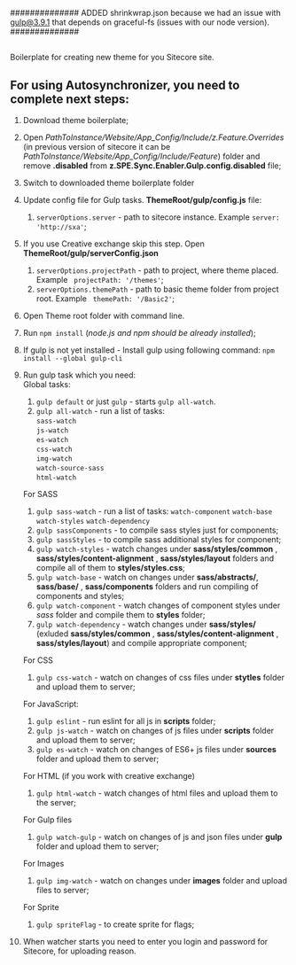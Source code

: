 ##############
ADDED shrinkwrap.json because we had an issue with gulp@3.9.1 that depends on graceful-fs (issues with our node version).
##############

##
Boilerplate for creating new theme for you Sitecore site. 

## For using Autosynchronizer, you need to complete next steps:

1. Download theme boilerplate;
2. Open *PathToInstance/Website/App_Config/Include/z.Feature.Overrides* (in previous version of sitecore it can be *PathToInstance/Website/App_Config/Include/Feature*) folder and remove **.disabled** from **z.SPE.Sync.Enabler.Gulp.config.disabled** file;
3. Switch to downloaded theme boilerplate folder
4. Update config file for Gulp tasks. **ThemeRoot/gulp/config.js** file:
    1. `serverOptions.server` - path to sitecore instance. Example `server: 'http://sxa'`;
6. If you use Creative exchange skip this step. Open **ThemeRoot/gulp/serverConfig.json** 
     1. `serverOptions.projectPath` - path to project, where theme placed. Example ` projectPath: '/themes'`;
    2. `serverOptions.themePath` - path to basic theme folder from project root. Example ` themePath: '/Basic2'`;
5. Open Theme root folder with command line.
6. Run `npm install` (*node.js and npm should be already installed*);
7. If gulp is not yet installed - Install gulp using following command: `npm install --global gulp-cli` 
8. Run gulp task which you need: <br/>
    Global tasks:
    1. `gulp default` or just `gulp` - starts `gulp all-watch`.
    2. `gulp all-watch` - run a list of tasks:<br/>
            `sass-watch`<br/>
            `js-watch`<br/>
            `es-watch`<br/>
            `css-watch`<br/>
            `img-watch`<br/>
            `watch-source-sass`<br/>
            `html-watch`<br/>

    For SASS
    1. `gulp sass-watch` - run a list of tasks:
        `watch-component`
        `watch-base`
        `watch-styles`
        `watch-dependency`
    1. `gulp sassComponents` - to compile sass styles just for components;
    2. `gulp sassStyles` - to compile sass additional styles for component;
    3. `gulp watch-styles` - watch changes under **sass/styles/common** , **sass/styles/content-alignment** , **sass/styles/layout** folders and compile all of them to **styles/styles.css**;
    4. `gulp watch-base` - watch on changes under  **sass/abstracts/**, **sass/base/** , **sass/components** folders and run compiling of components and styles;
    5. `gulp watch-component` - watch changes of component styles under *sass* folder and compile them to **styles** folder;
    6. `gulp watch-dependency` - watch changes under **sass/styles/** (exluded **sass/styles/common** , **sass/styles/content-alignment** , **sass/styles/layout**) and compile appropriate component;

    For CSS
    1. `gulp css-watch` - watch on changes of css files under **stytles** folder and upload them to server;

    For JavaScript:
    1. `gulp eslint` - run eslint for all js in **scripts** folder;
    2. `gulp js-watch` - watch on changes of js files under **scripts** folder and upload them to server;
    2. `gulp es-watch` - watch on changes of ES6+ js files under **sources** folder and upload them to server;
   
    For HTML (if you work with creative exchange)
    1. `gulp html-watch` - watch changes of html files and upload them to the server;

    For Gulp files
    1. `gulp watch-gulp` - watch on changes of js and json files under **gulp** folder and upload them to server;

    For Images
    1. `gulp img-watch` - watch on changes under **images** folder and upload files to server;

    For Sprite
    1. `gulp spriteFlag` - to create sprite for flags;

9. When watcher starts you need to enter you login and password for Sitecore, for uploading reason.

